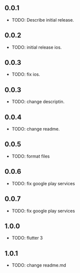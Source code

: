 ## 0.0.1

* TODO: Describe initial release.

## 0.0.2

* TODO: initial release ios.

## 0.0.3

* TODO: fix ios.

## 0.0.3

* TODO: change descriptin.

## 0.0.4

* TODO: change readme.


## 0.0.5

* TODO: format files

## 0.0.6

* TODO: fix google play services

## 0.0.7

* TODO: fix google play services

## 1.0.0

* TODO: flutter 3

## 1.0.1

* TODO: change readme.md